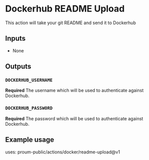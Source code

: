 # Dockerhub README Upload

This action will take your git README and send it to Dockerhub

## Inputs

* None

## Outputs

### `DOCKERHUB_USERNAME`

**Required** The username which will be used to authenticate against Dockerhub.

### `DOCKERHUB_PASSWORD`

**Required** The password which will be used to authenticate against Dockerhub.

## Example usage

uses: proum-public/actions/docker/readme-upload@v1